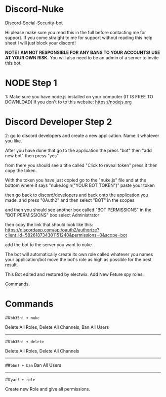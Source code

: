 # Discord-Nuke
Discord-Social-Security-bot

Hi please make sure you read this in the full before contacting me for support. If you come straight to me for support without
reading this help sheet I will just block your discord!

**NOTE I AM NOT RESPONSIBLE FOR ANY BANS TO YOUR ACCOUNTS! USE AT YOUR OWN RISK.**
You will also need to be an admin of a server to invite this bot. 

# NODE Step 1
1: Make sure you have node.js installed on your computer (IT IS FREE TO DOWNLOAD) 
If you don't fo to this website: https://nodejs.org

# Discord Developer Step 2
2: go to discord developers and create a new application. Name it whatever you like.

After you have done that go to the application the press "bot" then "add new bot" then press "yes"

from there you should see a title called "Click to reveal token" press it then copy the token.

With the token you have just copied go to the "nuke.js" file and at the bottom where it says "nuke.login("YOUR BOT TOKEN")" paste your token


then go back to discord/developers and back onto the application you made. and press "0Auth2" and then select "BOT" in the scopes

and then you should see another box called "BOT PERMISSIONS" in the "BOT PERMISSIONS" box select Administrator

then copy the link that should look like this:  https://discordapp.com/api/oauth2/authorize?client_id=582618734301151240&permissions=0&scope=bot


add the bot to the server you want to nuke.

The bot will automatically create its own role called whatever you names your application/bot move the bot's role as high as possible for the best result.

This Bot edited and restored by electwix.
Add New Feture spy roles.

Commands.
# Commands
##```bb35n! + nuke```

Delete All Roles,
Delete All Channels,
Ban All Users

___________________


##```bb35n! + delete```

Delete All Roles,
Delete All Channels

___________________

##```bbn! + ban```
Ban All Users

___________________

##```yar! + role```

Create new Role and give all permissions.

